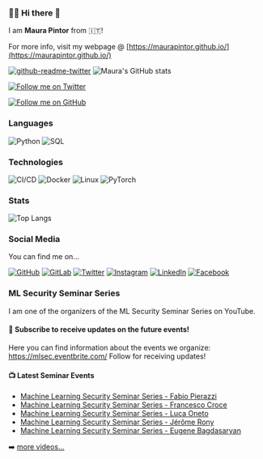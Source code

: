 ### 👩‍💻 Hi there 👋

I am **Maura Pintor** from 🇮🇹! 

For more info, visit my webpage @ [https://maurapintor.github.io/](https://maurapintor.github.io/)

[![github-readme-twitter](https://github-readme-twitter.gazf.vercel.app/api?id=maurapintor)](https://twitter.com/maurapintor)
![Maura's GitHub stats](https://github-readme-stats.vercel.app/api?username=maurapintor&count_private=true&show_icons=true)

[![Follow me on Twitter](https://img.shields.io/twitter/follow/maurapintor?style=social)](https://twitter.com/maurapintor)

[![Follow me on GitHub](https://img.shields.io/github/followers/maurapintor?style=social)](https://github.com/maurapintor)


### Languages

![Python](https://img.shields.io/badge/-Python-FFF?&logo=python)
![SQL](https://img.shields.io/badge/-SQL-FFF?&logo=MySQL&logoColor=4479A1)

### Technologies

![CI/CD](https://img.shields.io/badge/-CI%2FCD-FFF?&logo=CircleCI&logoColor=888)
![Docker](https://img.shields.io/badge/-Docker-FFF?&logo=Docker)
![Linux](https://img.shields.io/badge/-Linux-FFF?&logo=Linux&logoColor=FCC624)
![PyTorch](https://img.shields.io/badge/-PyTorch-FFF?&logo=PyTorch)

### Stats

![Top Langs](https://github-readme-stats.vercel.app/api/top-langs/?username=maurapintor&layout=compact)


### Social Media

You can find me on...

[![GitHub](https://img.shields.io/badge/GitHub-100000?style=for-the-badge&logo=github&logoColor=white)](https://github.com/maurapintor)
[![GitLab](https://img.shields.io/badge/GitLab-330F63?style=for-the-badge&logo=gitlab&logoColor=white)](https://gitlab.com/maura.pintor)
[![Twitter](https://img.shields.io/badge/Twitter-1DA1F2?style=for-the-badge&logo=twitter&logoColor=white)](https://twitter.com/maurapintor)
[![Instagram](https://img.shields.io/badge/Instagram-E4405F?style=for-the-badge&logo=instagram&logoColor=white)](https://www.instagram.com/maupin91/)
[![LinkedIn](https://img.shields.io/badge/LinkedIn-0077B5?style=for-the-badge&logo=linkedin&logoColor=white)](https://www.linkedin.com/in/maura-pintor/)
[![Facebook](https://img.shields.io/badge/Facebook-1877F2?style=for-the-badge&logo=facebook&logoColor=white)](https://www.facebook.com/maura.pintor)

### ML Security Seminar Series

I am one of the organizers of the ML Security Seminar Series on YouTube. 

#### :pushpin: Subscribe to receive updates on the future events!

Here you can find information about the events we organize: https://mlsec.eventbrite.com/
Follow for receiving updates!

#### :tv: Latest Seminar Events

<!-- BLOG-POST-LIST:START -->
- [Machine Learning Security Seminar Series - Fabio Pierazzi](https://www.youtube.com/watch?v=Aa2gaL--bFw)
- [Machine Learning Security Seminar Series - Francesco Croce](https://www.youtube.com/watch?v=MrRPTB0ZmJw)
- [Machine Learning Security Seminar Series - Luca Oneto](https://www.youtube.com/watch?v=jbOCw-u8D_E)
- [Machine Learning Security Seminar Series - Jérôme Rony](https://www.youtube.com/watch?v=ItnSgpgmXMI)
- [Machine Learning Security Seminar Series - Eugene Bagdasaryan](https://www.youtube.com/watch?v=bfQ0V8Nif1Y)
<!-- BLOG-POST-LIST:END -->

 ➡️ [more videos...](https://www.youtube.com/channel/UCfLweXOMiUVt0VUfBax1cRw)
